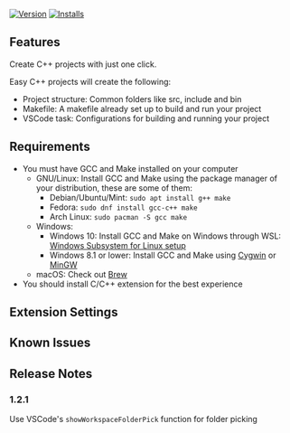 [![Version][version-badge]][marketplace]
[![Installs][installs-badge]][marketplace]
## Features

Create C++ projects with just one click.

Easy C++ projects will create the following:
- Project structure: Common folders like src, include and bin
- Makefile: A makefile already set up to build and run your project
- VSCode task: Configurations for building and running your project

## Requirements

- You must have GCC and Make installed on your computer
    - GNU/Linux: Install GCC and Make using the package manager of your distribution, these are some of them:
        + Debian/Ubuntu/Mint: `sudo apt install g++ make`
        + Fedora: `sudo dnf install gcc-c++ make`
        + Arch Linux: `sudo pacman -S gcc make`
    - Windows:
        + Windows 10: Install GCC and Make on Windows through WSL: [Windows Subsystem for Linux setup](https://github.com/acharluk/UsefulStuff/blob/master/windows/setup_wsl.md)
        + Windows 8.1 or lower: Install GCC and Make using [Cygwin](https://www.cygwin.com/) or [MinGW](http://www.mingw.org/)
    - macOS: Check out [Brew](https://brew.sh/)
- You should install C/C++ extension for the best experience

## Extension Settings

## Known Issues

## Release Notes

### 1.2.1

Use VSCode's `showWorkspaceFolderPick` function for folder picking


[version-badge]: https://vsmarketplacebadge.apphb.com/version/ACharLuk.easy-cpp-projects.svg
[installs-badge]: https://vsmarketplacebadge.apphb.com/installs/ACharLuk.easy-cpp-projects.svg
[marketplace]: https://marketplace.visualstudio.com/items?itemName=ACharLuk.easy-cpp-projects